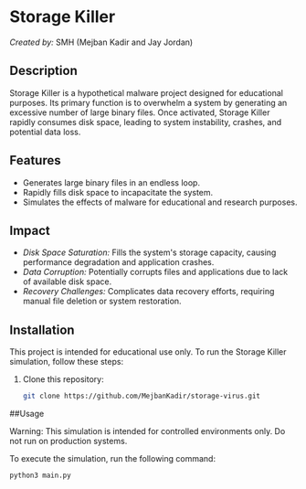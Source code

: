# Storage Killer

*Created by:* SMH (Mejban Kadir and Jay Jordan)

## Description

Storage Killer is a hypothetical malware project designed for educational purposes. Its primary function is to overwhelm a system by generating an excessive number of large binary files. Once activated, Storage Killer rapidly consumes disk space, leading to system instability, crashes, and potential data loss.

## Features

- Generates large binary files in an endless loop.
- Rapidly fills disk space to incapacitate the system.
- Simulates the effects of malware for educational and research purposes.

## Impact

- *Disk Space Saturation:* Fills the system's storage capacity, causing performance degradation and application crashes.
- *Data Corruption:* Potentially corrupts files and applications due to lack of available disk space.
- *Recovery Challenges:* Complicates data recovery efforts, requiring manual file deletion or system restoration.

## Installation

This project is intended for educational use only. To run the Storage Killer simulation, follow these steps:

1. Clone this repository:
   ```bash
   git clone https://github.com/MejbanKadir/storage-virus.git

  ##Usage

Warning: This simulation is intended for controlled environments only. Do not run on production systems.

To execute the simulation, run the following command:

```bash
python3 main.py
